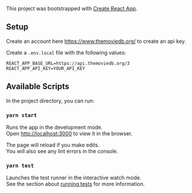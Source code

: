 This project was bootstrapped with [Create React App](https://github.com/facebook/create-react-app).

## Setup
Create an account here https://www.themoviedb.org/ to create an api key.

Create a `.env.local` file with the following values:

```
REACT_APP_BASE_URL=https://api.themoviedb.org/3
REACT_APP_API_KEY=YOUR_API_KEY

```

## Available Scripts

In the project directory, you can run:

### `yarn start`

Runs the app in the development mode.<br>
Open [http://localhost:3000](http://localhost:3000) to view it in the browser.

The page will reload if you make edits.<br>
You will also see any lint errors in the console.

### `yarn test`

Launches the test runner in the interactive watch mode.<br>
See the section about [running tests](https://facebook.github.io/create-react-app/docs/running-tests) for more information.